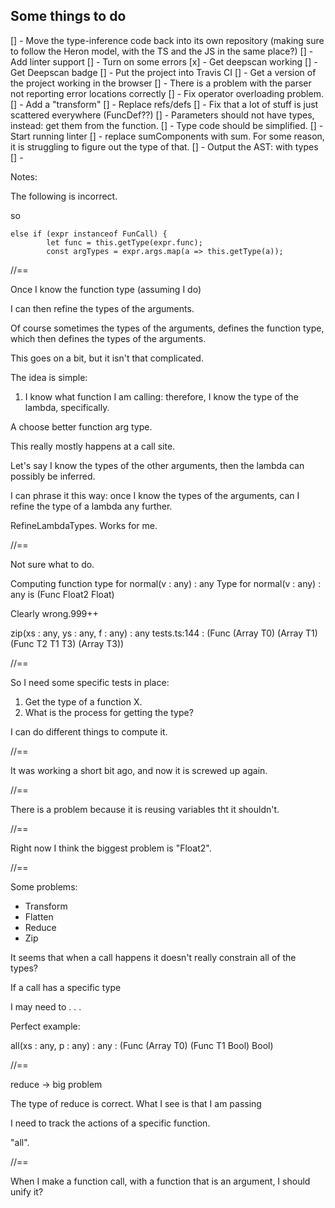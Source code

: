 ## Some things to do

[] - Move the type-inference code back into its own repository (making sure to follow the Heron model, with the TS and the JS in the same place?)
[] - Add linter support 
[] - Turn on some errors
[x] - Get deepscan working 
[] - Get Deepscan badge
[] - Put the project into Travis CI
[] - Get a version of the project working in the browser 
[] - There is a problem with the parser not reporting error locations correctly
[] - Fix operator overloading problem. 
[] - Add a "transform" 
[] - Replace refs/defs
[] - Fix that a lot of stuff is just scattered everywhere (FuncDef??)
[] - Parameters should not have types, instead: get them from the function. 
[] - Type code should be simplified. 
[] - Start running linter 
[] - replace sumComponents with sum. For some reason, it is struggling to figure out the type of that.
[] - Output the AST: with types 
[] - 

Notes:

The following is incorrect. 

 
 so 

    else if (expr instanceof FunCall) {
            let func = this.getType(expr.func);
            const argTypes = expr.args.map(a => this.getType(a));

//==

Once I know the function type (assuming I do)

I can then refine the types of the arguments. 

Of course sometimes the types of the arguments, defines the function type, which then defines the types of the arguments.

This goes on a bit, but it isn't that complicated. 

The idea is simple: 
1. I know what function I am calling: therefore, I know the type of the lambda, specifically. 

A choose better function arg type. 

This really mostly happens at a call site. 

Let's say I know the types of the other arguments, then the lambda can possibly be inferred. 

I can phrase it this way: once I know the types of the arguments, can I refine the type of a lambda
any further.

RefineLambdaTypes. Works for me. 

//==

Not sure what to do.  

Computing function type for normal(v : any) : any
Type for normal(v : any) : any
 is (Func Float2 Float)

 Clearly wrong.999++

 
zip(xs : any, ys : any, f : any) : any
tests.ts:144
 : (Func (Array T0) (Array T1) (Func T2 T1 T3) (Array T3))

 //==

 So I need some specific tests in place:
 
1. Get the type of a function X. 
2. What is the process for getting the type? 

I can do different things to compute it. 

//==

It was working a short bit ago, and now it is screwed up again. 

//==

There is a problem because it is reusing variables tht it shouldn't. 

//==

Right now I think the biggest problem is "Float2". 

//==

Some problems:
* Transform
* Flatten
* Reduce
* Zip

It seems that when a call happens it doesn't really constrain all of the types? 

If a call has a specific type 

I may need to . . . 

Perfect example: 

all(xs : any, p : any) : any
 : (Func (Array T0) (Func T1 Bool) Bool)

//==

reduce -> big problem

The type of reduce is correct. 
What I see is that I am passing 

I need to track the actions of a specific function. 

"all". 

//==

When I make a function call, with a function that is an argument, I should unify it? 

